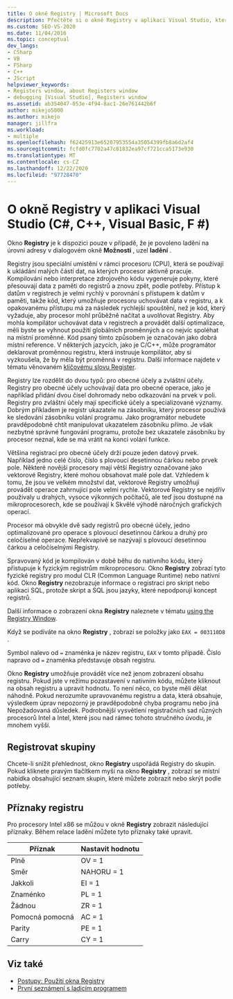 ```yaml
---
title: O okně Registry | Microsoft Docs
description: Přečtěte si o okně Registry v aplikaci Visual Studio, které je k dispozici pouze v případě, že je povoleno ladění na úrovni adresy v dialogovém okně Možnosti, uzel ladění.
ms.custom: SEO-VS-2020
ms.date: 11/04/2016
ms.topic: conceptual
dev_langs:
- CSharp
- VB
- FSharp
- C++
- JScript
helpviewer_keywords:
- Registers window, about Registers window
- debugging [Visual Studio], Registers window
ms.assetid: ab354047-053e-4f94-8ac1-26e761442b6f
author: mikejo5000
ms.author: mikejo
manager: jillfra
ms.workload:
- multiple
ms.openlocfilehash: f62425913e65207953554a35054399fb8a6d2af4
ms.sourcegitcommit: fcfd0fc7702a47c81832ea97cf721cca5173e930
ms.translationtype: MT
ms.contentlocale: cs-CZ
ms.lasthandoff: 12/22/2020
ms.locfileid: "97728470"
---
```

# <a name="about-the-registers-window-in-visual-studio-c-c-visual-basic-f"></a>O okně Registry v aplikaci Visual Studio (C#, C++, Visual Basic, F #)

Okno **Registry** je k dispozici pouze v případě, že je povoleno ladění na úrovni adresy v dialogovém okně **Možnosti** , uzel **ladění** .

 Registry jsou speciální umístění v rámci procesoru (CPU), která se používají k ukládání malých částí dat, na kterých procesor aktivně pracuje. Kompilování nebo interpretace zdrojového kódu vygeneruje pokyny, které přesouvají data z paměti do registrů a znovu zpět, podle potřeby. Přístup k datům v registrech je velmi rychlý v porovnání s přístupem k datům v paměti, takže kód, který umožňuje procesoru uchovávat data v registru, a k opakovanému přístupu má za následek rychlejší spouštění, než je kód, který vyžaduje, aby procesor mohl průběžně načítat a uvolňovat Registry. Aby mohla kompilátor uchovávat data v registrech a provádět další optimalizace, měli byste se vyhnout použití globálních proměnných a co nejvíc spoléhat na místní proměnné. Kód psaný tímto způsobem je označován jako dobrá místní reference. V některých jazycích, jako je C/C++, může programátor deklarovat proměnnou registru, která instruuje kompilátor, aby si vyzkoušela, že by měla být proměnná v registru. Další informace najdete v tématu věnovaném [klíčovému slovu Register](/previous-versions/482s4fy9(v=vs.140)).

 Registry lze rozdělit do dvou typů: pro obecné účely a zvláštní účely. Registry pro obecné účely uchovávají data pro obecné operace, jako je například přidání dvou čísel dohromady nebo odkazování na prvek v poli. Registry pro zvláštní účely mají specifické účely a specializované významy. Dobrým příkladem je registr ukazatele na zásobníku, který procesor používá ke sledování zásobníku volání programu. Jako programátor nebudete pravděpodobně chtít manipulovat ukazatelem zásobníku přímo. Je však nezbytné správné fungování programu, protože bez ukazatele zásobníku by procesor neznal, kde se má vrátit na konci volání funkce.

 Většina registrací pro obecné účely drží pouze jeden datový prvek. Například jedno celé číslo, číslo s plovoucí desetinnou čárkou nebo prvek pole. Některé novější procesory mají větší Registry označované jako vektorové Registry, které mohou obsahovat malé pole dat. Vzhledem k tomu, že jsou ve velkém množství dat, vektorové Registry umožňují provádět operace zahrnující pole velmi rychle. Vektorové Registry se nejdřív používaly u drahých, vysoce výkonných počítačů, ale teď jsou dostupné na mikroprocesorech, kde se používají k Skvělé výhodě náročných grafických operací.

 Procesor má obvykle dvě sady registrů pro obecné účely, jedno optimalizované pro operace s plovoucí desetinnou čárkou a druhý pro celočíselné operace. Nepřekvapivě se nazývají s plovoucí desetinnou čárkou a celočíselnými Registry.

 Spravovaný kód je kompilován v době běhu do nativního kódu, který přistupuje k fyzickým registrům mikroprocesoru. Okno **Registry** zobrazí tyto fyzické registry pro modul CLR (Common Language Runtime) nebo nativní kód. Okno **Registry** nezobrazuje informace o registraci pro skript nebo aplikaci SQL, protože skript a SQL jsou jazyky, které nepodporují koncept registrů.

 Další informace o zobrazení okna **Registry** naleznete v tématu [using the Registry Window](../debugger/how-to-use-the-registers-window.md).

 Když se podíváte na okno **Registry** , zobrazí se položky jako `EAX = 003110D8` .

 Symbol nalevo od `=` znaménka je název registru, `EAX` v tomto případě. Číslo napravo od `=` znaménka představuje obsah registru.

 Okno **Registry** umožňuje provádět více než jenom zobrazení obsahu registru. Pokud jste v režimu pozastavení v nativním kódu, můžete kliknout na obsah registru a upravit hodnotu. To není něco, co byste měli dělat náhodně. Pokud nerozumíte upravovanému registru a data, která obsahuje, výsledkem úprav nepozorný je pravděpodobně chyba programu nebo jiná Nepožadovaná důsledek. Podrobnější vysvětlení registračních sad různých procesorů Intel a Intel, které jsou nad rámec tohoto stručného úvodu, je mnohem vyšší.

## <a name="register-groups"></a>Registrovat skupiny

Chcete-li snížit přehlednost, okno **Registry** uspořádá Registry do skupin. Pokud kliknete pravým tlačítkem myši na okno **Registry** , zobrazí se místní nabídka obsahující seznam skupin, které můžete zobrazit nebo skrýt podle potřeby.

## <a name="register-flags"></a>Příznaky registru

Pro procesory Intel x86 se můžou v okně **Registry** zobrazit následující příznaky. Během relace ladění můžete tyto příznaky také upravit.

|Příznak|Nastavit hodnotu|
|-|-|
|Plně|OV = 1|
|Směr|NAHORU = 1|
|Jakkoli|EI = 1|
|Znaménko|PL = 1|
|Žádnou|ZR = 1|
|Pomocná pomocná|AC = 1|
|Parity|PE = 1|
|Carry|CY = 1|

## <a name="see-also"></a>Viz také
- [Postupy: Použití okna Registry](../debugger/how-to-use-the-registers-window.md)
- [První seznámení s ladicím programem](../debugger/debugger-feature-tour.md)